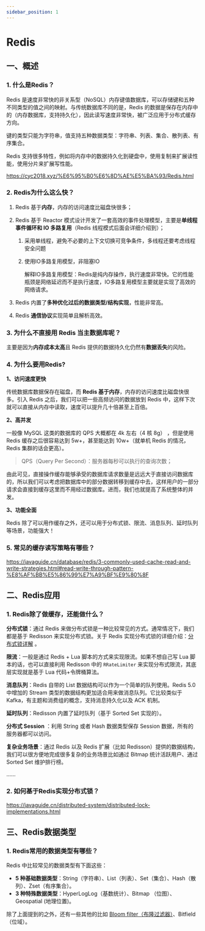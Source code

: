 ```yaml
---
sidebar_position: 1
---
```


# Redis

## 一、概述

### 1. 什么是Redis？

Redis 是速度非常快的非关系型（NoSQL）内存键值数据库，可以存储键和五种不同类型的值之间的映射。与传统数据库不同的是，Redis 的数据是保存在内存中的（内存数据库，支持持久化），因此读写速度非常快，被广泛应用于分布式缓存方向。

键的类型只能为字符串，值支持五种数据类型：字符串、列表、集合、散列表、有序集合。

Redis 支持很多特性，例如将内存中的数据持久化到硬盘中，使用复制来扩展读性能，使用分片来扩展写性能。

https://cyc2018.xyz/%E6%95%B0%E6%8D%AE%E5%BA%93/Redis.html

### 2. Redis为什么这么快？

1. Redis 基于**内存**，内存的访问速度比磁盘快很多；

2. Redis 基于 Reactor 模式设计开发了一套高效的事件处理模型，主要是**单线程事件循环和 IO 多路复用**（Redis 线程模式后面会详细介绍到）；

   1. 采用单线程，避免不必要的上下文切换可竞争条件，多线程还要考虑线程安全问题

   2. 使用IO多路复用模型，非阻塞IO

      解释IO多路复用模型：Redis是纯内存操作，执行速度非常快。它的性能瓶颈是网络延迟而不是执行速度，IO多路复用模型主要就是实现了高效的网络请求。

3. Redis 内置了**多种优化过后的数据类型/结构实现**，性能非常高。

4. Redis **通信协议**实现简单且解析高效。

### 3. 为什么不直接用 Redis 当主数据库呢？

主要是因为**内存成本太高**且 Redis 提供的数据持久化仍然有**数据丢失**的风险。

### 4. 为什么要用Redis?

**1、访问速度更快**

传统数据库数据保存在磁盘，而 **Redis 基于内存**，内存的访问速度比磁盘快很多。引入 Redis 之后，我们可以把一些高频访问的数据放到 Redis 中，这样下次就可以直接从内存中读取，速度可以提升几十倍甚至上百倍。

**2、高并发**

一般像 MySQL 这类的数据库的 QPS 大概都在 4k 左右（4 核 8g） ，但是使用 Redis 缓存之后很容易达到 5w+，甚至能达到 10w+（就单机 Redis 的情况，Redis 集群的话会更高）。

> QPS（Query Per Second）：服务器每秒可以执行的查询次数；

由此可见，直接操作缓存能够承受的数据库请求数量是远远大于直接访问数据库的，所以我们可以考虑把数据库中的部分数据转移到缓存中去，这样用户的一部分请求会直接到缓存这里而不用经过数据库。进而，我们也就提高了系统整体的并发。

**3、功能全面**

Redis 除了可以用作缓存之外，还可以用于分布式锁、限流、消息队列、延时队列等场景，功能强大！

### 5. 常见的缓存读写策略有哪些？

https://javaguide.cn/database/redis/3-commonly-used-cache-read-and-write-strategies.html#read-write-through-pattern-%E8%AF%BB%E5%86%99%E7%A9%BF%E9%80%8F

## 二、Redis应用

### 1. Redis除了做缓存，还能做什么？

**分布式锁**：通过 Redis 来做分布式锁是一种比较常见的方式。通常情况下，我们都是基于 Redisson 来实现分布式锁。关于 Redis 实现分布式锁的详细介绍：[分布式锁详解](https://javaguide.cn/distributed-system/distributed-lock.html) 。

**限流**：一般是通过 Redis + Lua 脚本的方式来实现限流。如果不想自己写 Lua 脚本的话，也可以直接利用 Redisson 中的 `RRateLimiter` 来实现分布式限流，其底层实现就是基于 Lua 代码+令牌桶算法。

**消息队列**：Redis 自带的 List 数据结构可以作为一个简单的队列使用。Redis 5.0 中增加的 Stream 类型的数据结构更加适合用来做消息队列。它比较类似于 Kafka，有主题和消费组的概念，支持消息持久化以及 ACK 机制。

**延时队列**：Redisson 内置了延时队列（基于 Sorted Set 实现的）。

**分布式 Session** ：利用 String 或者 Hash 数据类型保存 Session 数据，所有的服务器都可以访问。

**复杂业务场景**：通过 Redis 以及 Redis 扩展（比如 Redisson）提供的数据结构，我们可以很方便地完成很多复杂的业务场景比如通过 Bitmap 统计活跃用户、通过 Sorted Set 维护排行榜。

……

### 2. 如何基于Redis实现分布式锁？

https://javaguide.cn/distributed-system/distributed-lock-implementations.html

## 三、Redis数据类型

### 1. Redis常用的数据类型有哪些？

Redis 中比较常见的数据类型有下面这些：

- **5 种基础数据类型**：String（字符串）、List（列表）、Set（集合）、Hash（散列）、Zset（有序集合）。
- **3 种特殊数据类型**：HyperLogLog（基数统计）、Bitmap （位图）、Geospatial (地理位置)。

除了上面提到的之外，还有一些其他的比如 [Bloom filter（布隆过滤器）](https://javaguide.cn/cs-basics/data-structure/bloom-filter.html)、Bitfield（位域）。

